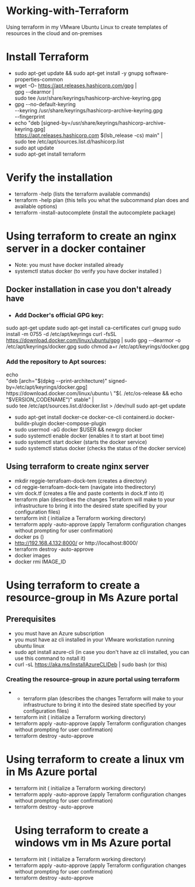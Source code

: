 # Working-with-Terraform
Using terraform in my VMware Ubuntu Linux to create templates of resources in the cloud and on-premises
# Install Terraform
- sudo apt-get update && sudo apt-get install -y gnupg software-properties-common
- wget -O- https://apt.releases.hashicorp.com/gpg | \
gpg --dearmor | \
sudo tee /usr/share/keyrings/hashicorp-archive-keyring.gpg
- gpg --no-default-keyring \
--keyring /usr/share/keyrings/hashicorp-archive-keyring.gpg \
--fingerprint
- echo "deb [signed-by=/usr/share/keyrings/hashicorp-archive-keyring.gpg] \
https://apt.releases.hashicorp.com $(lsb_release -cs) main" | \
sudo tee /etc/apt/sources.list.d/hashicorp.list
- sudo apt update
- sudo apt-get install terraform
# Verify the installation
- terraform -help (lists the terraform available commands)
- terraform -help plan (this tells you what the subcommand plan does and available options)
- terraform -install-autocomplete (install the autocomplete package)
# Using terraform to create an nginx server in a docker container
- Note: you must have docker installed already
- systemctl status docker (to verify you have docker installed )
## Docker installation in case you don't already have
- ### Add Docker's official GPG key:
sudo apt-get update
sudo apt-get install ca-certificates curl gnupg
sudo install -m 0755 -d /etc/apt/keyrings
curl -fsSL https://download.docker.com/linux/ubuntu/gpg | sudo gpg --dearmor -o /etc/apt/keyrings/docker.gpg
sudo chmod a+r /etc/apt/keyrings/docker.gpg
### Add the repository to Apt sources:
echo \
  "deb [arch="$(dpkg --print-architecture)" signed-by=/etc/apt/keyrings/docker.gpg] https://download.docker.com/linux/ubuntu \
  "$(. /etc/os-release && echo "$VERSION_CODENAME")" stable" | \
  sudo tee /etc/apt/sources.list.d/docker.list > /dev/null
sudo apt-get update
- sudo apt-get install docker-ce docker-ce-cli containerd.io docker-buildx-plugin docker-compose-plugin
- sudo usermod -aG docker $USER && newgrp docker
- sudo systemctl enable docker (enables it to start at boot time)
- sudo systemctl start docker (starts the docker service)
- sudo systemctl status docker (checks the status of the docker service)
## Using terraform to create nginx server
- mkdir reggie-terrafoam-dock-tem (creates a directory)
- cd reggie-terrafoam-dock-tem (navigate into thedirectory)
- vim dock.tf (creates a file and paste contents in dock.tf into it)
- terraform plan (describes the changes Terraform will make to your infrastructure to bring it into the desired state specified by your configuration files)
- terraform init ( initialize a Terraform working directory)
- terraform apply -auto-approve (apply Terraform configuration changes without prompting for user confirmation)
- docker ps ()
- http://192.168.4.132:8000/ or http://localhost:8000/
- terraform destroy -auto-approve
- docker images
- docker rmi IMAGE_ID
# Using terraform to create a resource-group in Ms Azure portal
## Prerequisites
- you must have an Azure subscription
- you must have az cli installed in your VMware workstation running ubuntu linux
- sudo apt install azure-cli (in case you don't have az cli installed, you can use this command to nstall it)
- curl -sL https://aka.ms/InstallAzureCLIDeb | sudo bash (or this)
### Creating the resource-group in azure portal using terraform
- - terraform plan (describes the changes Terraform will make to your infrastructure to bring it into the desired state specified by your configuration files)
- terraform init ( initialize a Terraform working directory)
- terraform apply -auto-approve (apply Terraform configuration changes without prompting for user confirmation)
- terraform destroy -auto-approve 
# Using terraform to create a linux vm in Ms Azure portal
- terraform init ( initialize a Terraform working directory)
- terraform apply -auto-approve (apply Terraform configuration changes without prompting for user confirmation)
- terraform destroy -auto-approve
  # Using terraform to create a windows vm in Ms Azure portal
- terraform init ( initialize a Terraform working directory)
- terraform apply -auto-approve (apply Terraform configuration changes without prompting for user confirmation)
- terraform destroy -auto-approve


